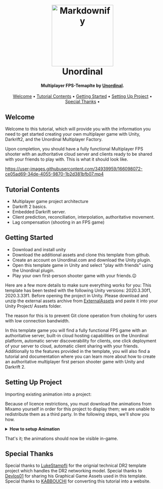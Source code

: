 <h1 align="center">
  <br>
  <a href="http://www.unordinal.com"><img src="https://media.discordapp.net/attachments/946731714825302046/961214787050676244/v2.png" alt="Markdownify" width="200"></a>
  <br>
  Unordinal
  <br>
</h1>

<h4 align="center">Multiplayer FPS-Temaplte by <a href="http://www.unordinal.com" target="_blank">Unordinal</a>.</h4>

<p align="center">
  <a href="#welcome">Welcome</a> •
  <a href="#tutorial-contents">Tutorial Contents</a> •
  <a href="#getting-started">Getting Started</a> •
  <a href="#setting-up-project">Setting Up Project</a> •
  <a href="#special-thanks">Special Thanks</a> •
</p>

## Welcome
Welcome to this tutorial, which will provide you with the information you need to get started creating your own multiplayer game with Unity, Darkrift2, and the Unordinal Multiplayer Factory.

Upon completion, you should have a fully functional Multiplayer FPS shooter with an authoritative cloud server and clients ready to be shared with your friends to play with. This is what it should look like.

https://user-images.githubusercontent.com/34939959/166098072-ce05ad69-34de-4055-9870-1b2d381bfb07.mp4
## Tutorial Contents

* Multiplayer game project architecture
* Darkrift 2 basics.
* Embedded Darkrift server.
* Client prediction, reconciliation, interpolation, authoritative movement.
* Lag compensation (shooting in an FPS game)

## Getting Started

* Download and install unity
* Download the additional assets and clone this template from github.
* Create an account on Unordinal.com and download the Unity plugin.
* Open this template game in Unity and select "play with friends" using the Unordinal plugin.
* Play your own first-person shooter game with your friends.😉


Here are a few more details to make sure everything works for you:
This template has been tested with the following Unity versions: 2020.3.30f1, 2020.3.33f1.
Before opening the project in Unity. Please download and unzip the external assets archive from [ExternalAssets](https://drive.google.com/file/d/1d-QGKSQvc69VgRJXO5rhPQF6SPK-w9xk/view) and paste it into your Unity Project/ Assets folder. 

The reason for this is to prevent Git clone operation from choking for users with low connection bandwidth.

In this template game you will find a fully functional FPS game with an authoritative server, built-in cloud hosting capabilities on the Unordinal platform, automatic server discoverability for clients, one click deployment of your server to cloud, automatic client sharing with your friends.
Additionally to the features provided in the template, you will also find a tutorial and documentation where you can learn more about how to create an authoritative multiplayer first person shooter game with Unity and Darkrift 2.

## Setting Up Project

Importing existing animation into a project:

Because of licence restrictions, you must download the animations from Mixamo yourself in order for this project to display them; we are unable to redistribute them as a third party. In the following steps, we'll show you how.
<details><summary><b>How to setup Animation</b></summary>
  
* Open https://www.mixamo.com/ and sign in or create a Mixamo account with Adobe if necessary.
  
* Navigate to the "Animations" tab and look for "Basic Shooter Pack.
  
* Choose the Basic Shooter Pack (it should have 16 animations, beware of the similarly named Shooter Pack and Slim Shooter Pack)
  
* When you press the Download button to the right, a "Basic Shooter Pack.zip" file should be downloaded.
  
* Unzip the file into the EmbeddedFPSClient/Assets/Character/Animations folder.
  
* Enter Unity and wait for the animations to finish importing.
  
* Select all new animations.
  
* In the Unity project view, select the FBX files and navigate to the Rig tab in the inspector Import settings. This is how it should look:
Select Humanoid.
  
* Select Copy from Avatar.
  
* Select AvatarArmature as the Source.
  
* To save your changes, click Apply. If everything went well, the files should re-import without any warnings or errors in the console.
  
* Select the asset CharacterPrimary.
  
* Drag and drop the animation assets' mixamo.com sub-assets into the CharacterPrimary's corresponding slots.

</details>

That's it; the animations should now be visible in-game.

## Special Thanks
Special thanks to [LukeStampfli](https://github.com/LukeStampfli/EmbeddedFPSExampleI) for the orignial technical DR2 template project which handles the DR2 networking model.
Special thanks to [DevIos01](https://github.com/DevIos01/FPS-Starter-Assets) for sharing his Graphical Game Assets used in this template.
Special thanks to [KABBOUCHI](https://github.com/KABBOUCHI) for converting this tutorial into a website.